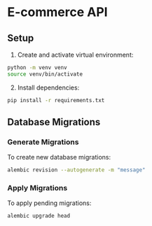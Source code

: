 # E-commerce API

## Setup

1. Create and activate virtual environment:
```bash
python -m venv venv
source venv/bin/activate
```

2. Install dependencies:
```bash
pip install -r requirements.txt
```

## Database Migrations

### Generate Migrations
To create new database migrations:
```bash
alembic revision --autogenerate -m "message"
```

### Apply Migrations
To apply pending migrations:
```bash
alembic upgrade head
```